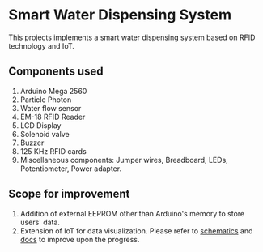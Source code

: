 # Smart Water Dispensing System
This projects implements a smart water dispensing system based on RFID technology and IoT. 

## Components used
1. Arduino Mega 2560
2. Particle Photon
3. Water flow sensor
4. EM-18 RFID Reader
5. LCD Display
6. Solenoid valve
7. Buzzer
8. 125 KHz RFID cards
9. Miscellaneous components: Jumper wires, Breadboard, LEDs, Potentiometer, Power adapter.

## Scope for improvement
1. Addition of external EEPROM other than Arduino's memory to store users' data.
2. Extension of IoT for data visualization.
Please refer to [schematics](/schematics) and [docs](/docs) to improve upon the progress.
